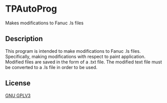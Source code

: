 # TPAutoProg
Makes modifications to Fanuc .ls files

## Description
This program is intended to make modifications to Fanuc .ls files. Specifically, making modifications with respect to paint application. Modified files are saved in the form of a .txt file. The modified text file must be converted to a .ls file in order to be used.

## License
[GNU GPLV3](https://github.com/amckinlay27/TPAutoProg/blob/main/LICENSE)

